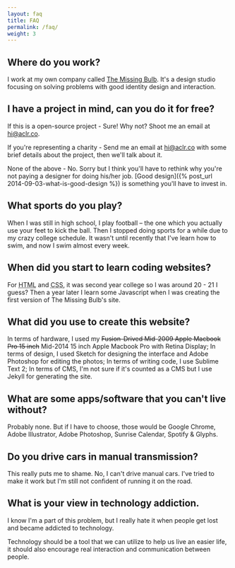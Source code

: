 ```yaml
---
layout: faq
title: FAQ
permalink: /faq/
weight: 3
---
```


## Where do you work?

I work at my own company called [The Missing Bulb](http://themissingbulb.com). It's a design studio focusing on solving problems with good identity design and interaction.

## I have a project in mind, can you do it for free?

If this is a open-source project - Sure! Why not? Shoot me an email at hi@aclr.co.

If you're representing a charity - Send me an email at hi@aclr.co with some brief details about the project, then we'll talk about it.

None of the above - No. Sorry but I think you'll have to rethink why you're not paying a designer for doing his/her job. [Good design]({% post_url 2014-09-03-what-is-good-design %}) is something you'll have to invest in.

## What sports do you play?

When I was still in high school, I play football – the one which you actually use your feet to kick the ball. Then I stopped doing sports for a while due to my crazy college schedule. It wasn't until recently that I've learn how to swim, and now I swim almost every week.

## When did you start to learn coding websites?

For <abbr title="Hypertext Markup Language">HTML</abbr> and <abbr title="Cascading Style Sheets">CSS</abbr>, it was second year college so I was around 20 - 21 I guess? Then a year later I learn some Javascript when I was creating the first version of The Missing Bulb's site.

## What did you use to create this website?

In terms of hardware, I used my <del>Fusion-Drived Mid-2009 Apple Macbook Pro 15 inch</del> Mid-2014 15 inch Apple Macbook Pro with Retina Display;
In terms of design, I used Sketch for designing the interface and Adobe Photoshop for editing the photos;
In terms of writing code, I use Sublime Text 2;
In terms of CMS, I'm not sure if it's counted as a CMS but I use Jekyll for generating the site.

## What are some apps/software that you can't live without?

Probably none. But if I have to choose, those would be Google Chrome, Adobe Illustrator, Adobe Photoshop, Sunrise Calendar, Spotify & Glyphs.

## Do you drive cars in manual transmission?

This really puts me to shame. No, I can't drive manual cars. I've tried to make it work but I'm still not confident of running it on the road.

## What is your view in technology addiction.

I know I'm a part of this problem, but I really hate it when people get lost and became addicted to technology. 

Technology should be a tool that we can utilize to help us live an easier life, it should also encourage real interaction and communication between people.